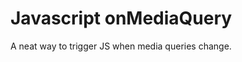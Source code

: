 Javascript onMediaQuery
===============================

A neat way to trigger JS when media queries change.
